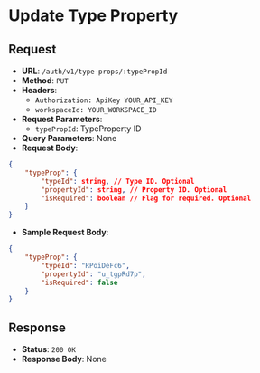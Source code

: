 # Update Type Property

## Request
* **URL**: `/auth/v1/type-props/:typePropId`
* **Method**: `PUT`
* **Headers**:
    * `Authorization: ApiKey YOUR_API_KEY`
    * `workspaceId: YOUR_WORKSPACE_ID`
* **Request Parameters**:
    * `typePropId`: TypeProperty ID
* **Query Parameters**: None
* **Request Body**:

```json
{
    "typeProp": {
        "typeId": string, // Type ID. Optional
        "propertyId": string, // Property ID. Optional
        "isRequired": boolean // Flag for required. Optional
    }
}
```

* **Sample Request Body**:
```json
{
    "typeProp": {
        "typeId": "RPoiDeFc6",
        "propertyId": "u_tgpRd7p",
        "isRequired": false
    }
}
```

## Response
* **Status**: `200 OK`
* **Response Body**:
None